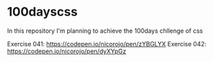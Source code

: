 # 100dayscss
In this repository I'm planning to achieve the 100days chllenge of css

Exercise 041: https://codepen.io/nicorojo/pen/zYBGLYX
Exercise 042: https://codepen.io/nicorojo/pen/dyXYpGz
